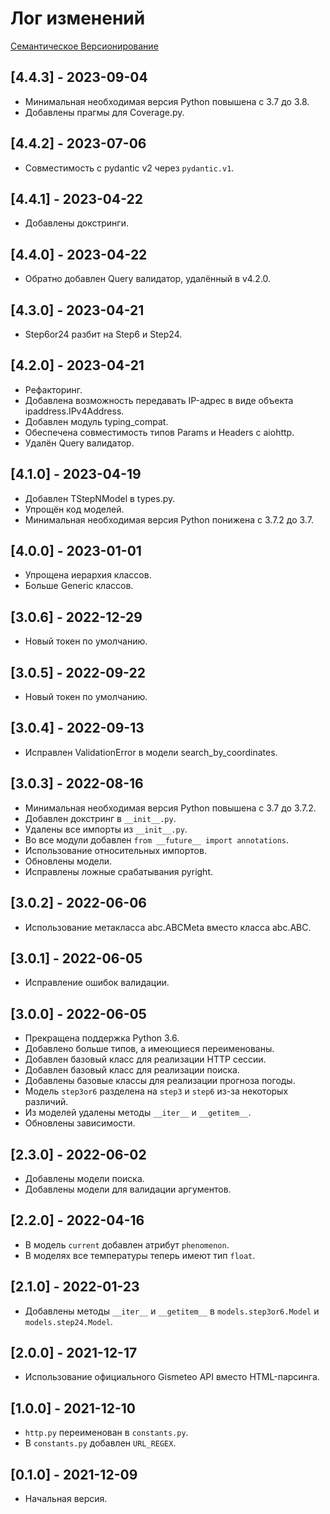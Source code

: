# Лог изменений

[Семантическое Версионирование](https://semver.org/lang/ru/)

## [4.4.3] - 2023-09-04

- Минимальная необходимая версия Python повышена с 3.7 до 3.8.
- Добавлены прагмы для Coverage.py.

## [4.4.2] - 2023-07-06

- Совместимость с pydantic v2 через `pydantic.v1`.

## [4.4.1] - 2023-04-22

- Добавлены докстринги.

## [4.4.0] - 2023-04-22

- Обратно добавлен Query валидатор, удалённый в v4.2.0.

## [4.3.0] - 2023-04-21

- Step6or24 разбит на Step6 и Step24.

## [4.2.0] - 2023-04-21

- Рефакторинг.
- Добавлена возможность передавать IP-адрес в виде объекта ipaddress.IPv4Address.
- Добавлен модуль typing_compat.
- Обеспечена совместимость типов Params и Headers с aiohttp.
- Удалён Query валидатор.

## [4.1.0] - 2023-04-19

- Добавлен TStepNModel в types.py.
- Упрощён код моделей.
- Минимальная необходимая версия Python понижена с 3.7.2 до 3.7.

## [4.0.0] - 2023-01-01

- Упрощена иерархия классов.
- Больше Generic классов.

## [3.0.6] - 2022-12-29

- Новый токен по умолчанию.

## [3.0.5] - 2022-09-22

- Новый токен по умолчанию.

## [3.0.4] - 2022-09-13

- Исправлен ValidationError в модели search_by_coordinates.

## [3.0.3] - 2022-08-16

- Минимальная необходимая версия Python повышена с 3.7 до 3.7.2.
- Добавлен докстринг в `__init__.py`.
- Удалены все импорты из `__init__.py`.
- Во все модули добавлен `from __future__ import annotations`.
- Использование относительных импортов.
- Обновлены модели.
- Исправлены ложные срабатывания pyright.

## [3.0.2] - 2022-06-06

- Использование метакласса abc.ABCMeta вместо класса abc.ABC.

## [3.0.1] - 2022-06-05

- Исправление ошибок валидации.

## [3.0.0] - 2022-06-05

- Прекращена поддержка Python 3.6.
- Добавлено больше типов, а имеющиеся переименованы.
- Добавлен базовый класс для реализации HTTP сессии.
- Добавлен базовый класс для реализации поиска.
- Добавлены базовые классы для реализации прогноза погоды.
- Модель `step3or6` разделена на `step3` и `step6` из-за некоторых различий.
- Из моделей удалены методы `__iter__` и `__getitem__`.
- Обновлены зависимости.

## [2.3.0] - 2022-06-02

- Добавлены модели поиска.
- Добавлены модели для валидации аргументов.

## [2.2.0] - 2022-04-16

- В модель `current` добавлен атрибут `phenomenon`.
- В моделях все температуры теперь имеют тип `float`.

## [2.1.0] - 2022-01-23

- Добавлены методы `__iter__` и `__getitem__` в `models.step3or6.Model` и `models.step24.Model`.

## [2.0.0] - 2021-12-17

- Использование официального Gismeteo API вместо HTML-парсинга.

## [1.0.0] - 2021-12-10

- `http.py` переименован в `constants.py`.
- В `constants.py` добавлен `URL_REGEX`.

## [0.1.0] - 2021-12-09

- Начальная версия.
